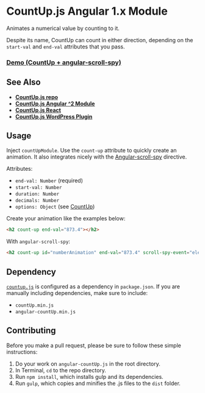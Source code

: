 # CountUp.js Angular 1.x Module

Animates a numerical value by counting to it.

Despite its name, CountUp can count in either direction, depending on the `start-val` and `end-val` attributes that you pass.

### [Demo (CountUp + angular-scroll-spy)](http://inorganik.github.io/angular-scroll-spy/)

## See Also

- **[CountUp.js repo](https://github.com/inorganik/countUp.js)**
- **[CountUp.js Angular ^2 Module](https://github.com/inorganik/countUp.js-angular2)**
- **[CountUp.js React](https://github.com/glennreyes/react-countup)**
- **[CountUp.js WordPress Plugin](https://wordpress.org/plugins/countup-js/)**

## Usage

Inject `countUpModule`. Use the `count-up` attribute to quickly create an animation. It also integrates nicely with the [Angular-scroll-spy](http://inorganik.github.io/angular-scroll-spy/) directive. 

Attributes:
- `end-val: Number` (required)
- `start-val: Number`
- `duration: Number`
- `decimals: Number`
- `options: Object` (see [CountUp](https://github.com/inorganik/countUp.js))

Create your animation like the examples below:

```html
<h2 count-up end-val="873.4"></h2>
```
With `angular-scroll-spy`:
```html
<h2 count-up id="numberAnimation" end-val="873.4" scroll-spy-event="elementFirstScrolledIntoView" scroll-spy></h2>
```

## Dependency

[`countup.js`](https://github.com/inorganik/countUp.js) is configured as a dependency in `package.json`. If you are manually including dependencies, make sure to include:
- `countUp.min.js`
- `angular-countUp.min.js`

## Contributing

Before you make a pull request, please be sure to follow these simple instructions:

1. Do your work on `angular-countUp.js` in the root directory.
2. In Terminal, `cd` to the repo directory.
3. Run `npm install`, which installs gulp and its dependencies.
4. Run `gulp`, which copies and minifies the .js files to the `dist` folder.
